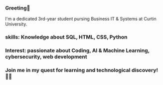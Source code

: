 ### Greeting👋
<!--
**rusheegopaul/RusheeGopaul** is a ✨ _special_ ✨ repository because its `README.md` (this file) appears on your GitHub profile.
-->
I'm a dedicated 3rd-year student pursing Business IT & Systems at Curtin University.
### skills:  Knowledge about SQL, HTML, CSS, Python
### Interest: passionate about Coding, AI & Machine Learning, cybersecurity, web development
 
### Join me in my quest for learning and technological discovery! 🚀🌟
